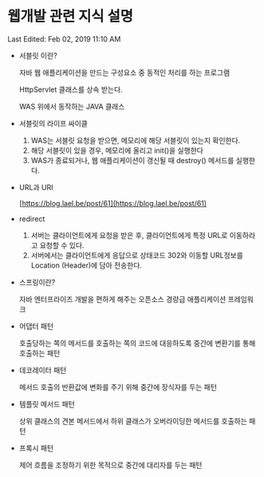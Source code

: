 # 웹개발 관련 지식 설명

Last Edited: Feb 02, 2019 11:10 AM

- 서블릿 이란?

    자바 웹 애플리케이션을 만드는 구성요소 중 동적인 처리를 하는 프로그램

    HttpServlet 클래스를 상속 받는다.

    WAS 위에서 동작하는 JAVA 클래스

- 서블릿의 라이프 싸이클
    1. WAS는 서블릿 요청을 받으면, 메모리에 해당 서블릿이 있는지 확인한다.
    2. 해당 서블릿이 있을 경우, 메모리에 올리고 init()을 실행한다
    3. WAS가 종료되거나, 웹 애플리케이션이 갱신될 때 destroy() 메서드를 실행한다.
- URL과 URI

    [https://blog.lael.be/post/61](https://blog.lael.be/post/61)

- redirect
    1. 서버는 클라이언트에게 요청을 받은 후, 클라이언트에게 특정 URL로 이동하라고 요청할 수 있다.
    2. 서버에서는 클라이언트에게 응답으로 상태코드 302와 이동할 URL정보를 Location (Header)에 담아 전송한다.

- 스프링이란?

    자바 엔터프라이즈 개발을 편하게 해주는 오픈소스 경량급 애플리케이션 프레임워크

- 어댑터 패턴

    호출당하는 쪽의 메서드를 호출하는 쪽의 코드에 대응하도록 중간에 변환기를 통해 호출하는 패턴

- 데코레이터 패턴

    메서드 호출의 반환값에 변화를 주기 위해 중간에 장식자를 두는 패턴

- 템플릿 메서드 패턴

    상위 클래스의 견본 메서드에서 하위 클래스가 오버라이딩한 메서드를 호출하는 패턴

- 프록시 패턴

    제어 흐름을 조정하기 위한 목적으로 중간에 대리자를 두는 패턴